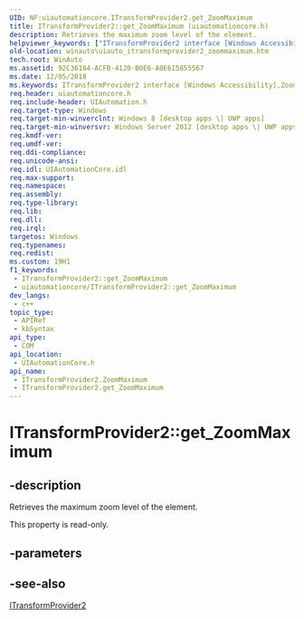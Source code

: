 ```yaml
---
UID: NF:uiautomationcore.ITransformProvider2.get_ZoomMaximum
title: ITransformProvider2::get_ZoomMaximum (uiautomationcore.h)
description: Retrieves the maximum zoom level of the element.
helpviewer_keywords: ["ITransformProvider2 interface [Windows Accessibility]","ZoomMaximum property","ITransformProvider2.ZoomMaximum","ITransformProvider2.get_ZoomMaximum","ITransformProvider2::ZoomMaximum","ITransformProvider2::get_ZoomMaximum","ZoomMaximum property [Windows Accessibility]","ZoomMaximum property [Windows Accessibility]","ITransformProvider2 interface","get_ZoomMaximum","uiautomationcore/ITransformProvider2::ZoomMaximum","uiautomationcore/ITransformProvider2::get_ZoomMaximum","winauto.uiauto_itransformprovider2_zoommaximum"]
old-location: winauto\uiauto_itransformprovider2_zoommaximum.htm
tech.root: WinAuto
ms.assetid: 92C36184-ACFB-4120-B0E6-A0E615855567
ms.date: 12/05/2018
ms.keywords: ITransformProvider2 interface [Windows Accessibility],ZoomMaximum property, ITransformProvider2.ZoomMaximum, ITransformProvider2.get_ZoomMaximum, ITransformProvider2::ZoomMaximum, ITransformProvider2::get_ZoomMaximum, ZoomMaximum property [Windows Accessibility], ZoomMaximum property [Windows Accessibility],ITransformProvider2 interface, get_ZoomMaximum, uiautomationcore/ITransformProvider2::ZoomMaximum, uiautomationcore/ITransformProvider2::get_ZoomMaximum, winauto.uiauto_itransformprovider2_zoommaximum
req.header: uiautomationcore.h
req.include-header: UIAutomation.h
req.target-type: Windows
req.target-min-winverclnt: Windows 8 [desktop apps \| UWP apps]
req.target-min-winversvr: Windows Server 2012 [desktop apps \| UWP apps]
req.kmdf-ver: 
req.umdf-ver: 
req.ddi-compliance: 
req.unicode-ansi: 
req.idl: UIAutomationCore.idl
req.max-support: 
req.namespace: 
req.assembly: 
req.type-library: 
req.lib: 
req.dll: 
req.irql: 
targetos: Windows
req.typenames: 
req.redist: 
ms.custom: 19H1
f1_keywords:
 - ITransformProvider2::get_ZoomMaximum
 - uiautomationcore/ITransformProvider2::get_ZoomMaximum
dev_langs:
 - c++
topic_type:
 - APIRef
 - kbSyntax
api_type:
 - COM
api_location:
 - UIAutomationCore.h
api_name:
 - ITransformProvider2.ZoomMaximum
 - ITransformProvider2.get_ZoomMaximum
---
```


# ITransformProvider2::get_ZoomMaximum


## -description

Retrieves the maximum zoom level of the element.

This property is read-only.

## -parameters

## -see-also

<a href="https://docs.microsoft.com/windows/desktop/api/uiautomationcore/nn-uiautomationcore-itransformprovider2">ITransformProvider2</a>

